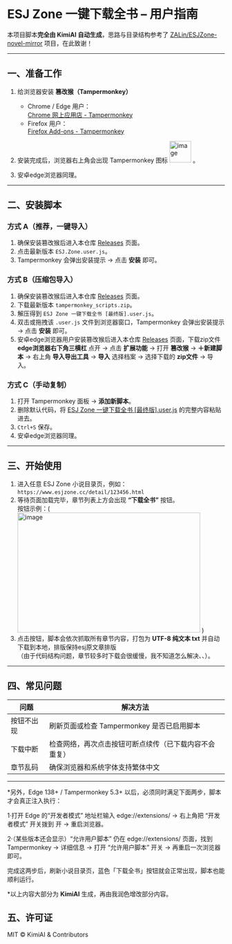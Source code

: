 # ESJ Zone 一键下载全书 – 用户指南

本项目脚本**完全由 KimiAI 自动生成**，思路与目录结构参考了 [ZALin/ESJZone-novel-mirror](https://github.com/ZALin/ESJZone-novel-mirror) 项目，在此致谢！

---

## 一、准备工作

1. 给浏览器安装 **篡改猴（Tampermonkey）**  
   - Chrome / Edge 用户：  
     [Chrome 网上应用店 - Tampermonkey](https://chrome.google.com/webstore/detail/tampermonkey/dhdgffkkebhmkfjojejmpbldmpobfkfo)  
   - Firefox 用户：  
     [Firefox Add-ons - Tampermonkey](https://addons.mozilla.org/firefox/addon/tampermonkey/)

2. 安装完成后，浏览器右上角会出现 Tampermonkey 图标 <img width="50" height="50" alt="image" src="https://github.com/user-attachments/assets/cba97bf8-e600-477e-ac9f-33d097b2b902" />
。

3. 安卓edge浏览器同理。

---

## 二、安装脚本

### 方式 A（推荐，一键导入）
1. 确保安装篡改猴后进入本仓库 [Releases](../../releases) 页面。
2. 点击最新版本 `ESJ.Zone.user.js`。
3. Tampermonkey 会弹出安装提示 → 点击 **安装** 即可。
### 方式 B（压缩包导入）
1. 确保安装篡改猴后进入本仓库 [Releases](../../releases) 页面。
2. 下载最新版本 `tampermonkey_scripts.zip`。
3. 解压得到 `ESJ Zone 一键下载全书 [最终版].user.js`。
4. 双击或拖拽该 `.user.js` 文件到浏览器窗口，Tampermonkey 会弹出安装提示 → 点击 **安装** 即可。
5. 安卓edge浏览器用户安装篡改猴后进入本仓库 [Releases](../../releases) 页面，下载zip文件  
   **edge浏览器右下角三横杠** 点开 → 点击 **扩展功能** → 打开 **篡改猴** → **＋新建脚本** → 右上角 **导入导出工具** → **导入** 选择档案 → 选择下载的 **zip文件** → 导入。

### 方式 C（手动复制）
1. 打开 Tampermonkey 面板 → **添加新脚本**。
2. 删除默认代码，将 [ESJ Zone 一键下载全书 [最终版].user.js](ESJ%20Zone%20一键下载全书%20[最终版].user.js) 的完整内容粘贴进去。
3. `Ctrl+S` 保存。
4. 安卓edge浏览器同理。

---

## 三、开始使用

1. 进入任意 ESJ Zone 小说目录页，例如：  
   `https://www.esjzone.cc/detail/123456.html`
2. 等待页面加载完毕，章节列表上方会出现 **“下载全书”** 按钮。  
   按钮示例：(<img width="423" height="278" alt="image" src="https://github.com/user-attachments/assets/f0d1767f-0814-4a2b-ab4d-f61d1ae49260" />
)
3. 点击按钮，脚本会依次抓取所有章节内容，打包为 **UTF-8 纯文本 txt** 并自动下载到本地，排版保持esj原文章排版<br>（由于代码结构问题，章节较多时下载会很缓慢，我不知道怎么解决、、）。

---

## 四、常见问题

| 问题 | 解决方法 |
|---|---|
| 按钮不出现 | 刷新页面或检查 Tampermonkey 是否已启用脚本|
| 下载中断 | 检查网络，再次点击按钮可断点续传（已下载内容不会重复） |
| 章节乱码 | 确保浏览器和系统字体支持繁体中文 |
---
*另外，Edge 138+ / Tampermonkey 5.3+ 以后，必须同时满足下面两步，脚本才会真正注入执行：

1·打开 Edge 的“开发者模式”
地址栏输入 edge://extensions/ → 右上角把 “开发者模式” 开关拨到 开 → 重启浏览器。

2·（某些版本还会显示）“允许用户脚本”
仍在 edge://extensions/ 页面，找到 Tampermonkey → 详细信息 → 打开 “允许用户脚本” 开关 → 再重启一次浏览器即可。

完成这两步后，刷新小说目录页，蓝色「下载全书」按钮就会正常出现，脚本也能顺利运行。

*以上内容大部分为 **KimiAI** 生成，再由我润色增改部分内容。

## 五、许可证

MIT © KimiAI & Contributors
